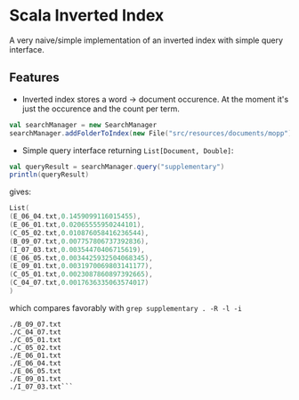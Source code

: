 Scala Inverted Index
====================

A very naive/simple implementation of an inverted index with simple query interface.


## Features
* Inverted index stores a word -> document occurence. At the moment it's just the occurence and the count per term. 

```scala
val searchManager = new SearchManager
searchManager.addFolderToIndex(new File("src/resources/documents/mopp"))
```

* Simple query interface returning `List[Document, Double]`:

```scala
val queryResult = searchManager.query("supplementary")
println(queryResult)
```

gives:

```scala
List(
(E_06_04.txt,0.1459099116015455), 
(E_06_01.txt,0.02065555950244101), 
(C_05_02.txt,0.010876058416236544), 
(B_09_07.txt,0.007757806737392836), 
(I_07_03.txt,0.00354470406715619), 
(E_06_05.txt,0.0034425932504068345), 
(E_09_01.txt,0.0031970069803141177), 
(C_05_01.txt,0.0023087860897392665), 
(C_04_07.txt,0.0017636335063574017)
)
```

which compares favorably with `grep supplementary . -R -l -i`

```unix
./B_09_07.txt
./C_04_07.txt
./C_05_01.txt
./C_05_02.txt
./E_06_01.txt
./E_06_04.txt
./E_06_05.txt
./E_09_01.txt
./I_07_03.txt```
